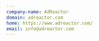 ```yaml
---
company-name: AdReactor
domain: adreactor.com
home: https://www.adreactor.com/
email: info@adreactor.com
---
```





